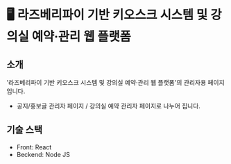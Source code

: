 # 🖥️ 라즈베리파이 기반 키오스크 시스템 및 강의실 예약·관리 웹 플랫폼

## 소개
'라즈베리파이 기반 키오스크 시스템 및 강의실 예약·관리 웹 플랫폼'의 관리자용 페이지 입니다.
- 공지/홍보글 관리자 페이지 / 강의실 예약 관리자 페이지로 나누어 집니다.

## 기술 스택
- Front: React
- Beckend: Node JS

